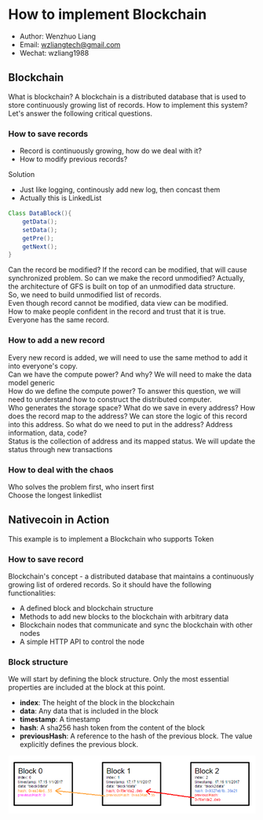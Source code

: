 How to implement Blockchain
======
- Author: Wenzhuo Liang
- Email: wzliangtech@gmail.com
- Wechat: wzliang1988

## Blockchain
What is blockchain? A blockchain is a distributed database that is used to store continuously growing list of records.
How to implement this system? Let's answer the following critical questions.

### How to save records
- Record is continuously growing, how do we deal with it?
- How to modify previous records?

Solution
- Just like logging, continously add new log, then concast them
- Actually this is LinkedList

```Java
Class DataBlock(){
    getData();
    setData();
    getPre();
    getNext();
}
```
Can the record be modified? If the record can be modified, that will cause synchronized problem. So can we make the record unmodified? Actually, the architecture of GFS is built on top of an unmodified data structure.</br>
So, we need to build unmodified list of records.</br>
Even though record cannot be modified, data view can be modified.</br>
How to make people confident in the record and trust that it is true. Everyone has the same record.</br>

### How to add a new record
Every new record is added, we will need to use the same method to add it into everyone's copy.</br>
Can we have the compute power? And why? We will need to make the data model generic</br>
How do we define the compute power? To answer this question, we will need to understand how to construct the distributed computer.</br>
Who generates the storage space? What do we save in every address? How does the record map to the address? We can store the logic of this record into this address. So what do we need to put in the address? Address information, data, code?</br>
Status is the collection of address and its mapped status. We will update the status through new transactions

### How to deal with the chaos
Who solves the problem first, who insert first</br>
Choose the longest linkedlist

## Nativecoin in Action
This example is to implement a Blockchain who supports Token</br>

### How to save record
Blockchain's concept - a distributed database that maintains a continuously growing list of ordered records. So it should have the following functionalities:

- A defined block and blockchain structure
- Methods to add new blocks to the blockchain with arbitrary data
- Blockchain nodes that communicate and sync the blockchain with other nodes
- A simple HTTP API to control the node

### Block structure
We will start by defining the block structure. Only the most essential properties are included at the block at this point.
- **index**: The height of the block in the blockchain 
- **data**: Any data that is included in the block
- **timestamp**: A timestamp
- **hash**: A sha256 hash token from the content of the block
- **previousHash**: A reference to the hash of the previous block. The value explicitly defines the previous block.

![data structure](i/blockchain.png)
